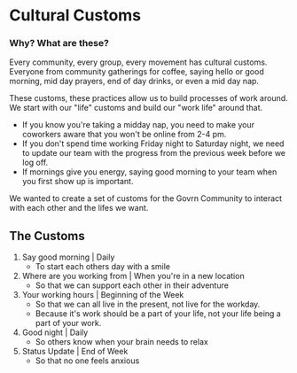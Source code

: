 # Cultural Customs

### Why? What are these?

Every community, every group, every movement has cultural customs. Everyone from community gatherings for coffee, saying hello or good morning, mid day prayers, end of day drinks, or even a mid day nap.

These customs, these practices allow us to build processes of work around. We start with our "life" customs and build our "work life" around that.

- If you know you're taking a midday nap, you need to make your coworkers aware that you won't be online from 2-4 pm.
- If you don't spend time working Friday night to Saturday night, we need to update our team with the progress from the previous week before we log off.
- If mornings give you energy, saying good morning to your team when you first show up is important.

We wanted to create a set of customs for the Govrn Community to interact with each other and the lifes we want.

## The Customs

1. Say good morning | Daily
   - To start each others day with a smile
2. Where are you working from | When you're in a new location
   - So that we can support each other in their adventure
3. Your working hours | Beginning of the Week
   - So that we can all live in the present, not live for the workday.
   - Because it's work should be a part of your life, not your life being a part of your work.
4. Good night | Daily
   - So others know when your brain needs to relax
5. Status Update | End of Week
   - So that no one feels anxious

